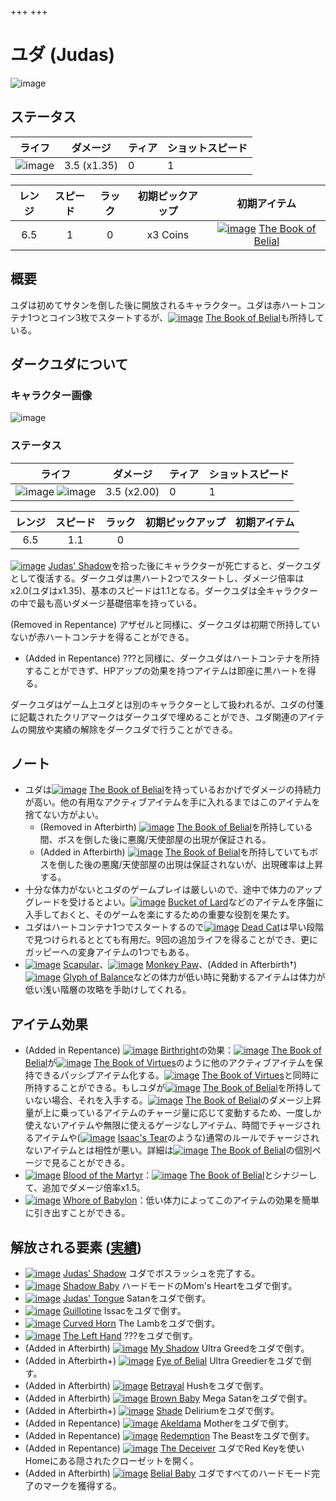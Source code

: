 +++
+++

 # ユダ (Judas) 
 ![image](/image/characters/Judas.png) 

ステータス
-------

|ライフ|ダメージ|ティア|ショットスピード|
|:----:|---|---|---|
|![image](/image/characters/r-heart.png)|3.5 (x1.35)|0|1|

|レンジ|スピード|ラック|初期ピックアップ|初期アイテム|
|:--:|:--:|:--:|:--:|:--:|
|6.5|1|0|x3 Coins|[![image](/image/The_Book_of_Belial.png)](/wiki/The_Book_of_Belial "The Book of Belial") [The Book of Belial](/wiki/The_Book_of_Belial "The Book of Belial")|


概要
-------

ユダは初めてサタンを倒した後に開放されるキャラクター。ユダは赤ハートコンテナ1つとコイン3枚でスタートするが、[![image](/image/The_Book_of_Belial.png)](/wiki/The_Book_of_Belial "The Book of Belial") [The Book of Belial](/wiki/The_Book_of_Belial "The Book of Belial")も所持している。


ダークユダについて
------------

### キャラクター画像

![image](/image/characters/Dark_Judas.png) 


### ステータス

|ライフ|ダメージ|ティア|ショットスピード|
|:----:|---|---|---|
|![image](/image/characters/b-heart.png) ![image](/image/characters/b-heart.png)|3.5 (x2.00)|0|1|

|レンジ|スピード|ラック|初期ピックアップ|初期アイテム|
|:--:|:--:|:--:|:--:|:--:|
|6.5|1.1|0|||

[![image](/image/Judas%27_Shadow.png)](/wiki/Judas%27_Shadow "Judas' Shadow") [Judas' Shadow](/wiki/Judas%27_Shadow "Judas' Shadow")を拾った後にキャラクターが死亡すると、ダークユダとして復活する。ダークユダは黒ハート2つでスタートし、ダメージ倍率はx2.0(ユダはx1.35)、基本のスピードは1.1となる。ダークユダは全キャラクターの中で最も高いダメージ基礎倍率を持っている。

(Removed in Repentance) アザゼルと同様に、ダークユダは初期で所持していないが赤ハートコンテナを得ることができる。

* (Added in Repentance) ???と同様に、ダークユダはハートコンテナを所持することができず、HPアップの効果を持つアイテムは即座に黒ハートを得る。

ダークユダはゲーム上ユダとは別のキャラクターとして扱われるが、ユダの付箋に記載されたクリアマークはダークユダで埋めることができ、ユダ関連のアイテムの開放や実績の解除をダークユダで行うことができる。


ノート
-------

* ユダは[![image](/image/The_Book_of_Belial.png)](/wiki/The_Book_of_Belial "The Book of Belial") [The Book of Belial](/wiki/The_Book_of_Belial "The Book of Belial")を持っているおかげでダメージの持続力が高い。他の有用なアクティブアイテムを手に入れるまではこのアイテムを捨てない方がよい。
	+ (Removed in Afterbirth) [![image](/image/The_Book_of_Belial.png)](/wiki/The_Book_of_Belial "The Book of Belial") [The Book of Belial](/wiki/The_Book_of_Belial "The Book of Belial")を所持している間、ボスを倒した後に悪魔/天使部屋の出現が保証される。
	+ (Added in Afterbirth) [![image](/image/The_Book_of_Belial.png)](/wiki/The_Book_of_Belial "The Book of Belial") [The Book of Belial](/wiki/The_Book_of_Belial "The Book of Belial")を所持していてもボスを倒した後の悪魔/天使部屋の出現は保証されないが、出現確率は上昇する。
* 十分な体力がないとユダのゲームプレイは厳しいので、途中で体力のアップグレードを受けるとよい。[![image](/image/Bucket_of_Lard.png)](/wiki/Bucket_of_Lard "Bucket of Lard") [Bucket of Lard](/wiki/Bucket_of_Lard "Bucket of Lard")などのアイテムを序盤に入手しておくと、そのゲームを楽にするための重要な役割を果たす。
* ユダはハートコンテナ1つでスタートするので[![image](/image/Dead_Cat.png)](/wiki/Dead_Cat "Dead Cat") [Dead Cat](/wiki/Dead_Cat "Dead Cat")は早い段階で見つけられるととても有用だ。9回の追加ライフを得ることができ、更にガッピーへの変身アイテムの1つでもある。
* [![image](/image/Scapular.png)](/wiki/Scapular "Scapular") [Scapular](/wiki/Scapular "Scapular")、[![image](/image/Monkey_Paw.png)](/wiki/Monkey_Paw "Monkey Paw") [Monkey Paw](/wiki/Monkey_Paw "Monkey Paw")、(Added in Afterbirth†) [![image](/image/Glyph_of_Balance.png)](/wiki/Glyph_of_Balance "Glyph of Balance") [Glyph of Balance](/wiki/Glyph_of_Balance "Glyph of Balance")などの体力が低い時に発動するアイテムは体力が低い浅い階層の攻略を手助けしてくれる。

 
アイテム効果
-------------------

* (Added in Repentance) [![image](/image/Birthright.png)](/wiki/Birthright "Birthright") [Birthright](/wiki/Birthright "Birthright")の効果：[![image](/image/The_Book_of_Belial.png)](/wiki/The_Book_of_Belial "The Book of Belial") [The Book of Belial](/wiki/The_Book_of_Belial "The Book of Belial")が[![image](/image/The_Book_of_Virtues.png)](/wiki/The_Book_of_Virtues "The Book of Virtues") [The Book of Virtues](/wiki/The_Book_of_Virtues "The Book of Virtues")のように他のアクティブアイテムを保持できるパッシブアイテム化する。[![image](/image/The_Book_of_Virtues.png)](/wiki/The_Book_of_Virtues "The Book of Virtues") [The Book of Virtues](/wiki/The_Book_of_Virtues "The Book of Virtues")と同時に所持することができる。もしユダが[![image](/image/The_Book_of_Belial.png)](/wiki/The_Book_of_Belial "The Book of Belial") [The Book of Belial](/wiki/The_Book_of_Belial "The Book of Belial")を所持していない場合、それを入手する。[![image](/image/The_Book_of_Belial.png)](/wiki/The_Book_of_Belial "The Book of Belial") [The Book of Belial](/wiki/The_Book_of_Belial "The Book of Belial")のダメージ上昇量が上に乗っているアイテムのチャージ量に応じて変動するため、一度しか使えないアイテムや無限に使えるゲージなしアイテム、時間でチャージされるアイテムや([![image](/image/Isaac%27s_Tear.png)](/wiki/Isaac%27s_Tear "Isaac's Tear") [Isaac's Tear](/wiki/Isaac%27s_Tear "Isaac's Tear")のような)通常のルールでチャージされないアイテムとは相性が悪い。詳細は[![image](/image/The_Book_of_Belial.png)](/wiki/The_Book_of_Belial "The Book of Belial") [The Book of Belial](/wiki/The_Book_of_Belial "The Book of Belial")の個別ページで見ることができる。
* [![image](/image/Blood_of_the_Martyr.png)](/wiki/Blood_of_the_Martyr "Blood of the Martyr") [Blood of the Martyr](/wiki/Blood_of_the_Martyr "Blood of the Martyr")：[![image](/image/The_Book_of_Belial.png)](/wiki/The_Book_of_Belial "The Book of Belial") [The Book of Belial](/wiki/The_Book_of_Belial "The Book of Belial")とシナジーして、追加でダメージ倍率x1.5。
* [![image](/image/Whore_of_Babylon.png)](/wiki/Whore_of_Babylon "Whore of Babylon") [Whore of Babylon](/wiki/Whore_of_Babylon "Whore of Babylon")：低い体力によってこのアイテムの効果を簡単に引き出すことができる。


解放される要素 ([実績](/wiki/Achievements "Achievements"))
--------------------------------------------------------------


* [![image](/image/achievements/Judas%27_Shadow.png)](/wiki/Judas%27_Shadow "Judas' Shadow") [Judas' Shadow](/wiki/Judas%27_Shadow "Judas' Shadow") ユダでボスラッシュを完了する。
* [![image](/image/achievements/Shadow_Baby.png)](/wiki/Shadow_Baby "Shadow Baby") [Shadow Baby](/wiki/Shadow_Baby "Shadow Baby") ハードモードのMom's Heartをユダで倒す。
* [![image](/image/achievements/Judas%27_Tongue.png)](/wiki/Judas%27_Tongue "Judas' Tongue") [Judas' Tongue](/wiki/Judas%27_Tongue "Judas' Tongue") Satanをユダで倒す。
* [![image](/image/achievements/Guillotine.png)](/wiki/Guillotine "Guillotine") [Guillotine](/wiki/Guillotine "Guillotine") Issacをユダで倒す。
* [![image](/image/achievements/Curved_Horn.png)](/wiki/Curved_Horn "Curved Horn") [Curved Horn](/wiki/Curved_Horn "Curved Horn") The Lambをユダで倒す。
* [![image](/image/achievements/The_Left_Hand.png)](/wiki/The_Left_Hand "The Left Hand") [The Left Hand](/wiki/The_Left_Hand "The Left Hand") ???をユダで倒す。
* (Added in Afterbirth) [![image](/image/achievements/My_Shadow.png)](/wiki/My_Shadow "My Shadow") [My Shadow](/wiki/My_Shadow "My Shadow") Ultra Greedをユダで倒す。
* (Added in Afterbirth+) [![image](/image/achievements/Eye_of_Belial.png)](/wiki/Eye_of_Belial "Eye of Belial") [Eye of Belial](/wiki/Eye_of_Belial "Eye of Belial") Ultra Greedierをユダで倒す。
* (Added in Afterbirth) [![image](/image/achievements/Betrayal.png)](/wiki/Betrayal "Betrayal") [Betrayal](/wiki/Betrayal "Betrayal") Hushをユダで倒す。
* (Added in Afterbirth) [![image](/image/achievements/Brown_Baby.png)](/wiki/Brown_Baby "Brown Baby") [Brown Baby](/wiki/Brown_Baby "Brown Baby") Mega Satanをユダで倒す。
* (Added in Afterbirth+) [![image](/image/achievements/Shade.png)](/wiki/Shade "Shade") [Shade](/wiki/Shade "Shade") Deliriumをユダで倒す。
* (Added in Repentance) [![image](/image/achievements/Akeldama.png)](/wiki/Akeldama "Akeldama") [Akeldama](/wiki/Akeldama "Akeldama") Motherをユダで倒す。
* (Added in Repentance) [![image](/image/achievements/Redemption.png)](/wiki/Redemption "Redemption") [Redemption](/wiki/Redemption "Redemption") The Beastをユダで倒す。
* (Added in Repentance) [![image](/image/achievements/The_Deceiver.png)](/wiki/The_Deceiver "The Deceiver") [The Deceiver](/wiki/The_Deceiver "The Deceiver") ユダでRed Keyを使いHomeにある隠されたクローゼットを開く。
* (Added in Afterbirth) [![image](/image/achievements/Belial_Baby.png)](/wiki/Belial_Baby "Belial Baby") [Belial Baby](/wiki/Belial_Baby "Belial Baby") ユダですべてのハードモード完了のマークを獲得する。